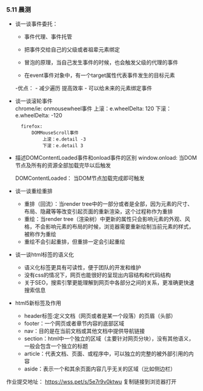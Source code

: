 ### 5.11 晨测
- 谈一谈事件委托：
    - 事件代理、事件托管
    - 把事件交给自己的父级或者祖辈元素绑定
    - 冒泡的原理，当自己发生事件的时候，也会触发父级的代理的事件

    - 在event事件对象中，有一个target属性代表事件发生的目标元素

    -优点：
        - 减少遍历 提高效率
        - 可以给未来的元素绑定事件

- 谈一谈滚轮事件  
        chrome/ie:
            onmousewheel事件
                上滚：e.wheelDelta: 120
                下滚：e.wheelDelta: -120

        firefox:
            DOMMouseScroll事件
                上滚：e.detail -3
                下滚：e.detail 3


- 描述DOMContentLoaded事件和onload事件的区别
    window.onload:
        当DOM节点及所有的资源全部加载完毕以后触发

    DOMContentLoaded：
        当DOM节点加载完成即可触发

- 谈一谈重绘重排
    - 重排（回流）：当render tree中的一部分或者是全部，因为元素的尺寸、布局、隐藏等等改变引起页面的重新渲染，这个过程称作为重排
    - 重绘：当render tree（渲染树）中更新的属性只会影响元素的外观、风格，不会影响元素的布局的时候，浏览器需要重新绘制当前元素的样式，被称作为重绘
    - 重绘不会引起重排，但重排一定会引起重绘

- 谈一谈html标签的语义化
    - 语义化标签更具有可读性，便于团队的开发和维护
    - 没有css的情况下，网页也能很好的呈现出内容结构和代码结构
    - 关于SEO，搜索引擎更能理解到网页中各部分之间的关系，更准确更快速搜索信息

- html5新标签及作用
    - header标签:定义文档（网页或者是某一个段落）的页眉（头部）
    - footer：一个网页或者章节内容的底部区域
    - nav：目的是在当前文档或其他文档中提供导航链接
    - section：html中一个独立的区域（主要针对网页分块），没有其他语义，一般会包含一个独立的标题
    - article：代表文档、页面、或程序中，可以独立的完整的被外部引用的内容
    - aside：表示一个和其余页面内容几乎无关的区域（比如侧边栏）


作业提交地址：
https://wss.pet/s/5e7r9v0ktwu 复制链接到浏览器打开

